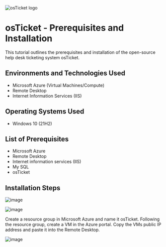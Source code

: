 
<img src="https://i.imgur.com/Clzj7Xs.png" alt="osTicket logo"/>
</p>

<h1>osTicket - Prerequisites and Installation</h1>
This tutorial outlines the prerequisites and installation of the open-source help desk ticketing system osTicket.<br />


<h2>Environments and Technologies Used</h2>

- Microsoft Azure (Virtual Machines/Compute)
- Remote Desktop
- Internet Information Services (IIS)

<h2>Operating Systems Used </h2>

- Windows 10</b> (21H2)

<h2>List of Prerequisites</h2>

- Microsoft Azure
- Remote Desktop
- Internet information services (IIS)
- My SQL
- osTicket

<h2>Installation Steps</h2>

![image](https://github.com/user-attachments/assets/9b0fa920-1957-477e-8850-3762783689e5)

![image](https://github.com/user-attachments/assets/fc705a2b-1783-4331-9bdc-9fa0506965f4)


Create a resource group in Microsoft Azure and name it osTicket. Following the resource group, create a VM in the Azure portal. Copy the VMs public IP address and paste it into the Remote Desktop.


![image](https://github.com/user-attachments/assets/32857deb-392b-420d-9b7c-a80a8e41312a)
